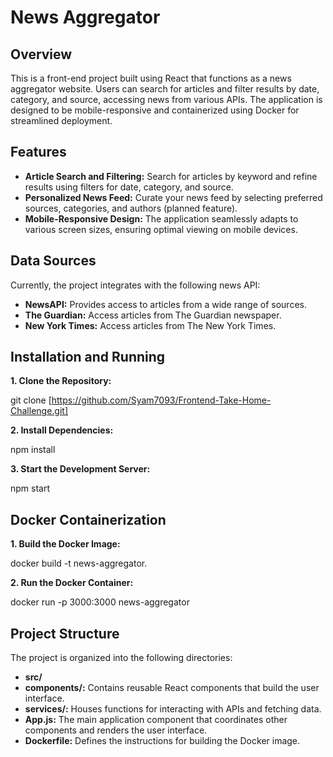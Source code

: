 # News Aggregator

## Overview

This is a front-end project built using React that functions as a news aggregator website. Users can search for articles and filter results by date, category, and source, accessing news from various APIs. The application is designed to be mobile-responsive and containerized using Docker for streamlined deployment.

## Features

* **Article Search and Filtering:** Search for articles by keyword and refine results using filters for date, category, and source.
* **Personalized News Feed:** Curate your news feed by selecting preferred sources, categories, and authors (planned feature).
* **Mobile-Responsive Design:** The application seamlessly adapts to various screen sizes, ensuring optimal viewing on mobile devices.

## Data Sources

Currently, the project integrates with the following news API:

* **NewsAPI:** Provides access to articles from a wide range of sources.
* **The Guardian:** Access articles from The Guardian newspaper.
* **New York Times:** Access articles from The New York Times.

## Installation and Running

**1. Clone the Repository:**

git clone [https://github.com/Syam7093/Frontend-Take-Home-Challenge.git]

**2. Install Dependencies:**

npm install

**3. Start the Development Server:**

npm start


## Docker Containerization
**1. Build the Docker Image:**

docker build -t news-aggregator.

**2. Run the Docker Container:**

docker run -p 3000:3000 news-aggregator

## Project Structure
The project is organized into the following directories:

* **src/**
* **components/:** Contains reusable React components that build the user  interface.   
* **services/:** Houses functions for interacting with APIs and fetching data.
* **App.js:** The main application component that coordinates other components and renders the user interface.
* **Dockerfile:** Defines the instructions for building the Docker image.





